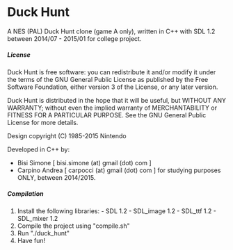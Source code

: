 # Duck Hunt
A NES (PAL) Duck Hunt clone (game A only), written in C++ with SDL 1.2 between 2014/07 - 2015/01 for college project.

##### License

Duck Hunt is free software: you can redistribute it and/or modify
it under the terms of the GNU General Public License as published by
the Free Software Foundation, either version 3 of the License, or
any later version.

Duck Hunt is distributed in the hope that it will be useful,
but WITHOUT ANY WARRANTY; without even the implied warranty of
MERCHANTABILITY or FITNESS FOR A PARTICULAR PURPOSE.  See the
GNU General Public License for more details.

Design copyright (C) 1985-2015 Nintendo

Developed in C++ by:
- Bisi Simone 	 [ bisi.simone (at) gmail (dot) com ]
- Carpino Andrea [ carpocci (at) gmail (dot) com ]
for studying purposes ONLY, between 2014/2015.

##### Compilation

  1.  Install the following libraries:
    - SDL 1.2
    - SDL_image 1.2
    - SDL_ttf 1.2
    - SDL_mixer 1.2
  2.  Compile the project using "compile.sh"
  3.  Run "./duck_hunt"
  4.  Have fun!
